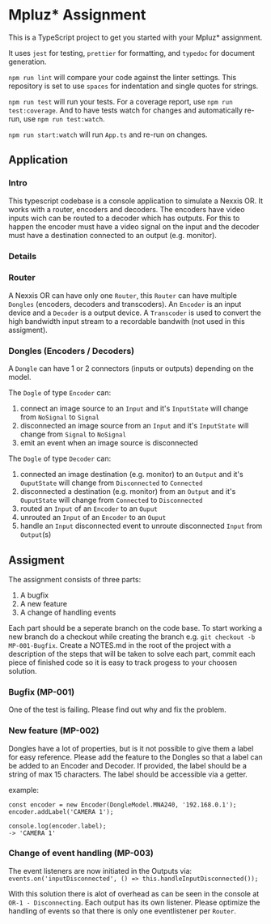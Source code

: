 # Mpluz\* Assignment

This is a TypeScript project to get you started with your Mpluz\* assignment.

It uses `jest` for testing, `prettier` for formatting, and `typedoc` for document generation.

`npm run lint` will compare your code against the linter settings. This repository is set to use `spaces` for indentation and single quotes for strings.

`npm run test` will run your tests. For a coverage report, use `npm run test:coverage`. And to have tests watch for changes and automatically re-run, use `npm run test:watch`.

`npm run start:watch` will run `App.ts` and re-run on changes.

## Application

### Intro

This typescript codebase is a console application to simulate a Nexxis OR. It works
with a router, encoders and decoders. The encoders have video inputs wich can be routed to a decoder which has outputs. For this to happen the encoder must have a video signal on the input and the decoder must have a destination connected to an output (e.g. monitor).

### Details

### Router

A Nexxis OR can have only one `Router`, this `Router` can have multiple `Dongles` (encoders, decoders and transcoders). An `Encoder` is an input device and a `Decoder` is a output device. A `Transcoder` is used to convert the high bandwidth input stream to a recordable bandwith (not used in this assigment).

### Dongles (Encoders / Decoders)

A `Dongle` can have 1 or 2 connectors (inputs or outputs) depending on the model.

The `Dogle` of type `Encoder` can:

1. connect an image source to an `Input` and it's `InputState` will change from `NoSignal` to `Signal`
2. disconnected an image source from an `Input` and it's `InputState` will change from `Signal` to `NoSignal`
3. emit an event when an image source is disconnected

The `Dogle` of type `Decoder` can:

1. connected an image destination (e.g. monitor) to an `Output` and it's `OuputState` will change from `Disconnected` to `Connected`
2. disconnected a destination (e.g. monitor) from an `Output` and it's `OuputState` will change from `Connected` to `Disconnected`
3. routed an `Input` of an `Encoder` to an `Ouput`
4. unrouted an `Input` of an `Encoder` to an `Ouput`
5. handle an `Input` disconnected event to unroute disconnected `Input` from `Output`(s)

## Assigment

The assignment consists of three parts:

1. A bugfix
2. A new feature
3. A change of handling events

Each part should be a seperate branch on the code base. To start working a new branch do a checkout while creating the branch e.g. `git checkout -b MP-001-Bugfix`. Create a NOTES.md in the root of the project with a description of the steps that will be taken to solve each part, commit each piece of finished code so it is easy to track progess to your choosen solution.

### Bugfix (MP-001)

One of the test is failing. Please find out why and fix the problem.

### New feature (MP-002)

Dongles have a lot of properties, but is it not possible to give them a label for easy reference. Please add the feature to the Dongles so that a label can be added to an Encoder and Decoder.
If provided, the label should be a string of max 15 characters. The label should be accessible via a getter.

example:

```
const encoder = new Encoder(DongleModel.MNA240, '192.168.0.1');
encoder.addLabel('CAMERA 1');

console.log(encoder.label);
-> 'CAMERA 1'
```

### Change of event handling (MP-003)

The event listeners are now initiated in the Outputs via:
`events.on('inputDisconnected', () => this.handleInputDisconnected());`

With this solution there is alot of overhead as can be seen in the console at `OR-1 - Disconnecting`. Each output has its own listener. Please optimize the handling of events so that there is only one eventlistener per `Router`.

